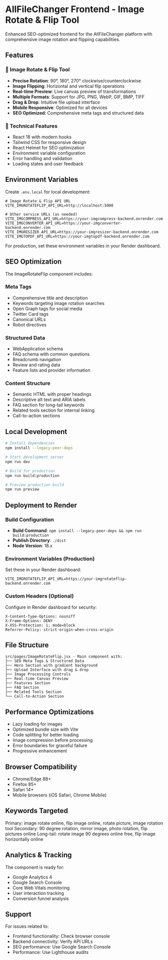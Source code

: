 # AllFileChanger Frontend - Image Rotate & Flip Tool

Enhanced SEO-optimized frontend for the AllFileChanger platform with comprehensive image rotation and flipping capabilities.

## Features

### 🔄 Image Rotate & Flip Tool
- **Precise Rotation**: 90°, 180°, 270° clockwise/counterclockwise
- **Image Flipping**: Horizontal and vertical flip operations
- **Real-time Preview**: Live canvas preview of transformations
- **Multiple Formats**: Support for JPG, PNG, WebP, GIF, BMP, TIFF
- **Drag & Drop**: Intuitive file upload interface
- **Mobile Responsive**: Optimized for all devices
- **SEO Optimized**: Comprehensive meta tags and structured data

### 🚀 Technical Features
- React 18 with modern hooks
- Tailwind CSS for responsive design
- React Helmet for SEO optimization
- Environment variable configuration
- Error handling and validation
- Loading states and user feedback

## Environment Variables

Create `.env.local` for local development:

```env
# Image Rotate & Flip API URL
VITE_IMGROTATEFLIP_API_URL=http://localhost:5000

# Other service URLs (as needed)
VITE_IMGCOMPRESS_API_URL=https://your-imgcompress-backend.onrender.com
VITE_IMGCONVERTER_API_URL=https://your-imgconverter-backend.onrender.com
VITE_IMGRESIZER_API_URL=https://your-imgresizer-backend.onrender.com
VITE_IMGTOPDF_API_URL=https://your-imgtopdf-backend.onrender.com
```

For production, set these environment variables in your Render dashboard.

## SEO Optimization

The ImageRotateFlip component includes:

### Meta Tags
- Comprehensive title and description
- Keywords targeting image rotation searches
- Open Graph tags for social media
- Twitter Card tags
- Canonical URLs
- Robot directives

### Structured Data
- WebApplication schema
- FAQ schema with common questions
- Breadcrumb navigation
- Review and rating data
- Feature lists and provider information

### Content Structure
- Semantic HTML with proper headings
- Descriptive alt text and ARIA labels
- FAQ section for long-tail keywords
- Related tools section for internal linking
- Call-to-action sections

## Local Development

```bash
# Install dependencies
npm install --legacy-peer-deps

# Start development server
npm run dev

# Build for production
npm run build:production

# Preview production build
npm run preview
```

## Deployment to Render

### Build Configuration
- **Build Command**: `npm install --legacy-peer-deps && npm run build:production`
- **Publish Directory**: `./dist`
- **Node Version**: 18.x

### Environment Variables (Production)
Set these in your Render dashboard:

```
VITE_IMGROTATEFLIP_API_URL=https://your-imgrotateflip-backend.onrender.com
```

### Custom Headers (Optional)
Configure in Render dashboard for security:

```
X-Content-Type-Options: nosniff
X-Frame-Options: DENY
X-XSS-Protection: 1; mode=block
Referrer-Policy: strict-origin-when-cross-origin
```

## File Structure

```
src/pages/ImageRotateFlip.jsx - Main component with:
├── SEO Meta Tags & Structured Data
├── Hero Section with gradient background
├── Upload Interface with drag & drop
├── Image Processing Controls
├── Real-time Canvas Preview
├── Features Section
├── FAQ Section
├── Related Tools Section
└── Call-to-Action Section
```

## Performance Optimizations

- Lazy loading for images
- Optimized bundle size with Vite
- Code splitting for better loading
- Image compression before processing
- Error boundaries for graceful failure
- Progressive enhancement

## Browser Compatibility

- Chrome/Edge 88+
- Firefox 85+
- Safari 14+
- Mobile browsers (iOS Safari, Chrome Mobile)

## Keywords Targeted

Primary: image rotate online, flip image online, rotate picture, image rotation tool
Secondary: 90 degree rotation, mirror image, photo rotation, flip pictures online
Long-tail: rotate image 90 degrees online free, flip image horizontally online

## Analytics & Tracking

The component is ready for:
- Google Analytics 4
- Google Search Console
- Core Web Vitals monitoring
- User interaction tracking
- Conversion funnel analysis

## Support

For issues related to:
- Frontend functionality: Check browser console
- Backend connectivity: Verify API URLs
- SEO performance: Use Google Search Console
- Performance: Use Lighthouse audits
